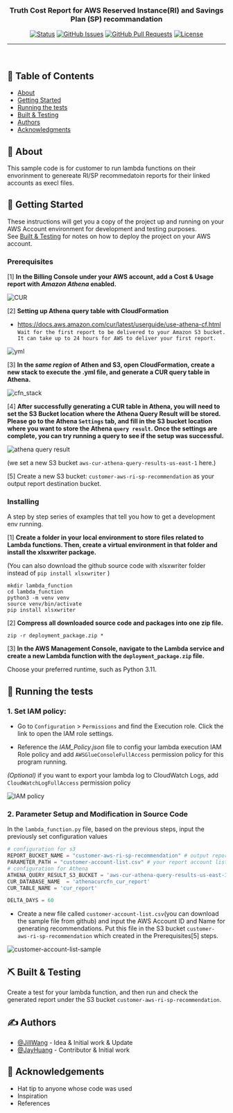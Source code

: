 <p align="center">
  <a href="" rel="noopener">
 <!--img width=200px height=200px src="https://i.imgur.com/6wj0hh6.jpg" alt="Project logo"--></a>
</p>

<h3 align="center">Truth Cost Report for AWS Reserved Instance(RI) and Savings Plan (SP) recommandation</h3>

<div align="center">

[![Status](https://img.shields.io/badge/status-active-success.svg)]()
[![GitHub Issues](https://img.shields.io/github/issues/kylelobo/The-Documentation-Compendium.svg)](https://github.com/alegriaw/Truth-Cost-Report-for-AWS-RI-SP/issues)
[![GitHub Pull Requests](https://img.shields.io/github/issues-pr/kylelobo/The-Documentation-Compendium.svg)](https://github.com/alegriaw/Truth-Cost-Report-for-AWS-RI-SP/pulls)
[![License](https://img.shields.io/badge/license-MIT-blue.svg)](/LICENSE)

</div>

---

<p align="center"> <!-- some title description here-->
    <br> 
</p>

## 📝 Table of Contents

- [About](#about)
- [Getting Started](#getting_started)
- [Running the tests](#tests)
- [Built & Testing](#built_testing)
- [Authors](#authors)
- [Acknowledgments](#acknowledgement)

## 🧐 About <a name = "about"></a>

This sample code is for customer to run lambda functions on their envorinment to genereate RI/SP recommedatoin reports for their linked accounts as execl files.

## 🏁 Getting Started <a name = "getting_started"></a>

These instructions will get you a copy of the project up and running on your AWS Account environment for development and testing purposes. 
</br>See [Built & Testing](#built_testing) for notes on how to deploy the project on your AWS account.

### Prerequisites

[1] **In the Billing Console under your AWS account, add a Cost & Usage report with *Amazon Athena* enabled.**

![CUR](https://github.com/alegriaw/Truth-Cost-Report-for-AWS-RI-SP/assets/10775909/25ee3283-a75e-4f1a-a8bc-5052235318f2)


[2] **Setting up Athena query table with CloudFormation**
* https://docs.aws.amazon.com/cur/latest/userguide/use-athena-cf.html </br>
`Wait for the first report to be delivered to your Amazon S3 bucket. It can take up to 24 hours for AWS to deliver your first report.`

![yml](https://github.com/alegriaw/Truth-Cost-Report-for-AWS-RI-SP/assets/10775909/4e7e08c0-53ce-46f6-8428-ce9dc8a90bce)


[3] **In the *same region* of Athen and S3, open CloudFormation, create a new stack to execute the .yml file, and generate a CUR query table in Athena.** 

![cfn_stack](https://github.com/alegriaw/Truth-Cost-Report-for-AWS-RI-SP/assets/10775909/b072f548-9bb5-467b-b5a6-67b523c5e4d0)


[4] **After successfully generating a CUR table in Athena, you will need to set the S3 Bucket location where the Athena Query Result will be stored. Please go to the Athena `Settings` tab, and fill in the S3 bucket location where you want to store the Athena `query result`. Once the settings are complete, you can try running a query to see if the setup was successful.** 

![athena query result](https://github.com/alegriaw/Truth-Cost-Report-for-AWS-RI-SP/assets/10775909/f1593d12-a908-4d36-84a8-500b7b72c626)


(we set a new S3 bucket `aws-cur-athena-query-results-us-east-1` here.)

[5] Create a new S3 bucket: `customer-aws-ri-sp-recommendation` as your output report destination bucket.

### Installing 

A step by step series of examples that tell you how to get a development env running.

[1] **Create a folder in your local environment to store files related to Lambda functions. Then, create a virtual environment in that folder and install the xlsxwriter package.** 

(You can also download the github source code with xlsxwriter folder instead of `pip install xlsxwriter` )

```shell
mkdir lambda_function
cd lambda_function
python3 -m venv venv
source venv/bin/activate
pip install xlsxwriter
```

[2] **Compress all downloaded source code and packages into one zip file.**

```shell
zip -r deployment_package.zip *
```

[3] **In the AWS Management Console, navigate to the Lambda service and create a new Lambda function with the `deployment_package.zip` file.** 

Choose your preferred runtime, such as Python 3.11.


## 🔧 Running the tests <a name = "tests"></a>

### 1. Set IAM policy:

- Go to `Configuration` > `Permissions` and find the Execution role. Click the link to open the IAM role settings.

- Reference the _IAM_Policy.json_ file to config your lambda execution IAM Role policy and add `AWSGlueConsoleFullAccess` permission policy for this program running.

_(Optional)_  if you want to export your lambda log to CloudWatch Logs, add `CloudWatchLogFullAccess` permission policy

![IAM policy](https://github.com/alegriaw/Truth-Cost-Report-for-AWS-RI-SP/assets/10775909/7b9cc6f1-a401-4f67-8508-09ea7d3c6a88)


### 2. Parameter Setup and Modification in Source Code

In the `lambda_function.py` file, based on the previous steps, input the previously set configuration values

```python
# configuration for s3
REPORT_BUCKET_NAME = "customer-aws-ri-sp-recommendation" # output report destination s3 bucket
PARAMETER_PATH = "customer-account-list.csv" # your report account list in report s3 bucket
# configuration for Athena
ATHENA_QUERY_RESULT_S3_BUCKET = 'aws-cur-athena-query-results-us-east-1'  # Query result s3 bucket @ N. virginia
CUR_DATABASE_NAME  = 'athenacurcfn_cur_report'  
CUR_TABLE_NAME = 'cur_report' 

DELTA_DAYS = 60
```

- Create a new file called `customer-account-list.csv`(you can download the sample file from github) and input the AWS Account ID and Name for generating recommendations. Put this file in the S3 bucket `customer-aws-ri-sp-recommendation` which created in the Prerequisites[5] steps.

![customer-account-list-sample](https://github.com/alegriaw/truth-cost-report-RI-SP/assets/10775909/036b1490-fe54-449e-aab6-e95359f14848)


## ⛏️ Built & Testing <a name = "built_testing"></a>

Create a test for your lambda function, and then run and check the generated report under the S3 bucket `customer-aws-ri-sp-recommendation`.


## ✍️ Authors <a name = "authors"></a>

- [@JillWang](https://github.com/alegriaw) - Idea & Initial work & Update
- [@JayHuang]() - Contributor & Initial work

<!--See also the list of [contributors](https://github.com/kylelobo/The-Documentation-Compendium/contributors) who participated in this project.-->

## 🎉 Acknowledgements <a name = "acknowledgement"></a>

- Hat tip to anyone whose code was used
- Inspiration
- References
